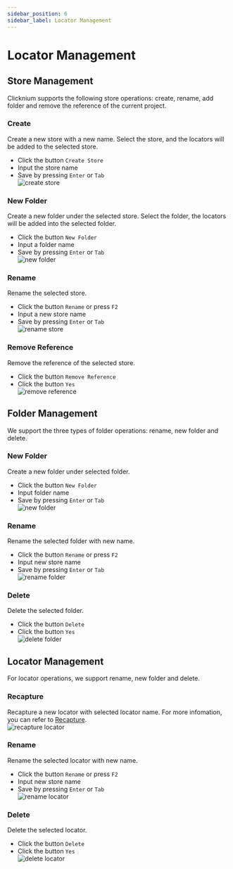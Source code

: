```yaml
---
sidebar_position: 6
sidebar_label: Locator Management
---
```

# Locator Management

## Store Management

Clicknium supports the following store operations: create, rename, add folder and remove the reference of the current project.

### Create
Create a new store with a new name. Select the store, and the locators will be added to the selected store.  
- Click the button `Create Store`
- Input the store name
- Save by pressing `Enter` or `Tab`  
![create store](../../img/recorder_store_create.png) 

### New Folder
Create a new folder under the selected store. Select the folder, the locators will be added into the selected folder.  
- Click the button `New Folder`
- Input a folder name
- Save by pressing `Enter` or `Tab`  
![new folder](../../img/recorder_folder_new.png)

### Rename
Rename the selected store.  
- Click the button `Rename` or press `F2`
- Input a new store name
- Save by pressing `Enter` or `Tab`  
![rename store](../../img/recorder_store_rename.png)

### Remove Reference
Remove the reference of the selected store.  
- Click the button `Remove Reference`  
- Click the button `Yes`  
![remove reference](../../img/recorder_remove_reference.png)

## Folder Management

We support the three types of folder operations: rename, new folder and delete.

### New Folder
Create a new folder under selected folder.
- Click the button `New Folder`
- Input folder name
- Save by pressing `Enter` or `Tab`  
![new folder](../../img/recorder_folder_new_folder.png)

### Rename
Rename the selected folder with new name.  
- Click the button `Rename` or press `F2`
- Input new store name
- Save by pressing `Enter` or `Tab`  
![rename folder](../../img/recorder_folder_rename.png)

### Delete
Delete the selected folder.
- Click the button `Delete`  
- Click the button `Yes`   
![delete folder](../../img/recorder_folder_delete.png)

## Locator Management
For locator operations, we support rename, new folder and delete.

### Recapture
Recapture a new locator with selected locator name. For more infomation, you can refer to [Recapture](./recapture.md).  
![recapture locator](../../img/recorder_locator_recapture.png)

### Rename
Rename the selected locator with new name.  
- Click the button `Rename` or press `F2`
- Input new store name
- Save by pressing `Enter` or `Tab`  
![rename locator](../../img/recapture_locator_rename.png)

### Delete
Delete the selected locator.
- Click the button `Delete`  
- Click the button `Yes`  
![delete locator](../../img/recorder_locator_delete.png)